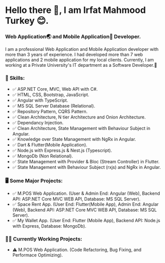 <h1>Hello there 👋, I am Irfat Mahmood Turkey 😊.</h1> 
<h3>Web Application🌏 and Mobile Application📱 Developer.</h3>

I am a professional Web Application and Mobile Application developer with more than 3 years of experience. I had developed more than 7 web applications and 2 mobile application for my local clients. Currently, I am working at a Private University's IT department as a Software Developer.🙂

### 🤹 Skills:
- ✅ ASP.NET Core, MVC, Web API with C#.
- ✅ HTML, CSS, Bootstrap, JavaScript. 
- ✅ Angular with TypeScript.
- ✅ MS SQL Server Database (Relational).
- ✅ Repository Pattern, CQRS Pattern.
- ✅ Clean Architecture, N tier Architecture and Onion Architecture.
- ✅ Dependancy Injection.
- ✅ Clean Architecture, State Management with Behaviour Subject in Angular.
- ✅ Knowledge over State Management with NgRx in Angular.
- ✅ Dart & Flutter(Mobile Application).
- ✅ Node.js with Express.js & Nest.js (Typescript).
- ✅ MongoDb (Non Relational).
- ✅ State Management with Provider & Bloc (Stream Controller) in Flutter.
- ✅ State Management with Behaviour Subject (rxjs) and NgRx in Angular.

### 🖥️ Some Major Projects:
- ✅ M.POS Web Application. (User & Admin End: Angular (Web), Backend API: ASP.NET Core MVC WEB API, Database: MS SQL Server).
- ✅ Space Rent App. (User End: Flutter(Mobile App), Admin End: Angular (Web), Backend API: ASP.NET Core MVC WEB API, Database: MS SQL Server).
- ✅ My Wallet App. (User End: Flutter (Mobile App), Backend API: Node.js with Express, Database: MongoDb).
  
### 🏃‍♂️ Currently Working Projects:
- ⚠️ M.POS Web Application. (Code Refactoring, Bug Fixing, and Performace Optimizing).
